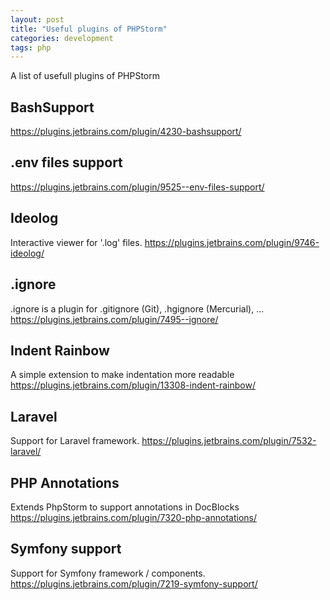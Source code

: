 ```yaml
---
layout: post
title: "Useful plugins of PHPStorm"
categories: development
tags: php
---
```


A list of usefull plugins of PHPStorm

## BashSupport
https://plugins.jetbrains.com/plugin/4230-bashsupport/

## .env files support
https://plugins.jetbrains.com/plugin/9525--env-files-support/

## Ideolog
Interactive viewer for '.log' files.
https://plugins.jetbrains.com/plugin/9746-ideolog/

## .ignore
.ignore is a plugin for .gitignore (Git), .hgignore (Mercurial), ...
https://plugins.jetbrains.com/plugin/7495--ignore/

## Indent Rainbow
A simple extension to make indentation more readable
https://plugins.jetbrains.com/plugin/13308-indent-rainbow/

## Laravel
Support for Laravel framework.
https://plugins.jetbrains.com/plugin/7532-laravel/

## PHP Annotations
Extends PhpStorm to support annotations in DocBlocks
https://plugins.jetbrains.com/plugin/7320-php-annotations/

## Symfony support
Support for Symfony framework / components.
https://plugins.jetbrains.com/plugin/7219-symfony-support/